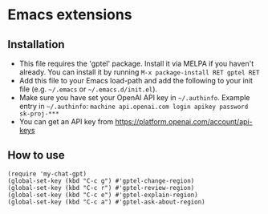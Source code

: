 # Emacs extensions

## Installation

* This file requires the 'gptel' package. Install it via MELPA if you haven't already.
  You can install it by running `M-x package-install RET gptel RET`
* Add this file to your Emacs load-path and add the following to your init file (e.g. `~/.emacs` or `~/.emacs.d/init.el`).
* Make sure you have set your OpenAI API key in `~/.authinfo`.
  Example entry in `~/.authinfo`:
  `machine api.openai.com login apikey password sk-proj-***`
* You can get an API key from https://platform.openai.com/account/api-keys

## How to use

```
(require 'my-chat-gpt)
(global-set-key (kbd "C-c g") #'gptel-change-region)
(global-set-key (kbd "C-c r") #'gptel-review-region)
(global-set-key (kbd "C-c e") #'gptel-explain-region)
(global-set-key (kbd "C-c a") #'gptel-ask-about-region)
```
